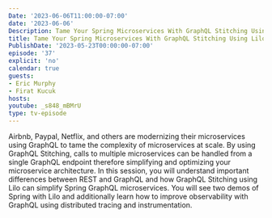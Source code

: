 ```yaml
---
Date: '2023-06-06T11:00:00-07:00'
date: '2023-06-06'
Description: Tame Your Spring Microservices With GraphQL Stitching Using Lilo
title: Tame Your Spring Microservices With GraphQL Stitching Using Lilo
PublishDate: '2023-05-23T00:00:00-07:00'
episode: '37'
explicit: 'no'
calendar: true
guests:
- Eric Murphy
- Firat Kucuk
hosts:
youtube: _s848_mBMrU
type: tv-episode
---
```


Airbnb, Paypal, Netflix, and others are modernizing their microservices using GraphQL to tame the complexity of microservices at scale. By using GraphQL Stitching, calls to multiple microservices can be handled from a single GraphQL endpoint therefore simplifying and optimizing your microservice architecture. In this session, you will understand important differences between REST and GraphQL and how GraphQL Stitching using Lilo can simplify Spring GraphQL microservices. You will see two demos of Spring with Lilo and additionally learn how to improve observability with GraphQL using distributed tracing and instrumentation.